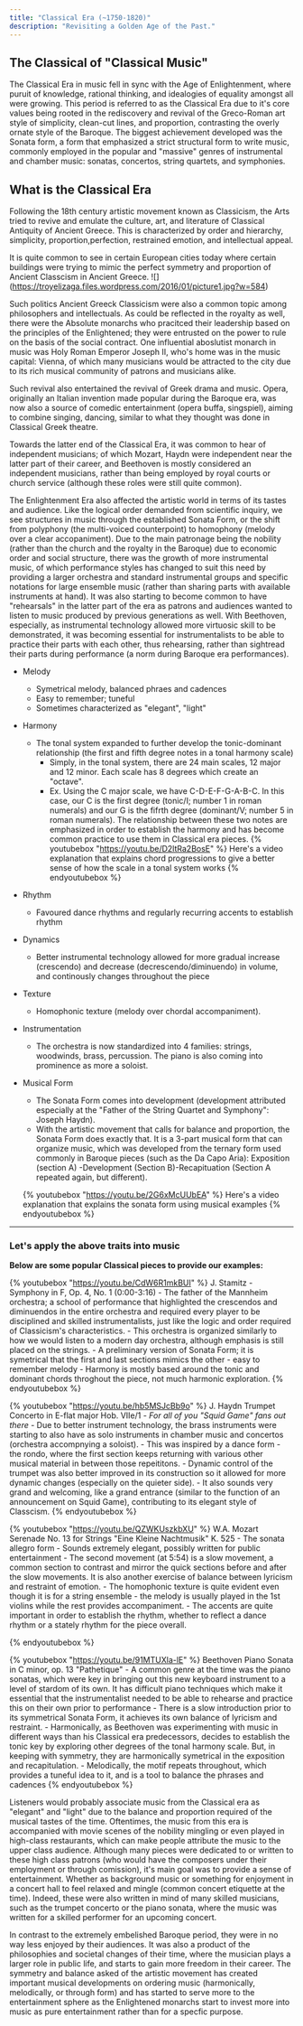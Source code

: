 ```yaml
---
title: "Classical Era (~1750-1820)"
description: "Revisiting a Golden Age of the Past."
---
```

## The Classical of "Classical Music"
The Classical Era in music fell in sync with the Age of Enlightenment, where puruit of knowledge, rational thinking, and idealogies of equality amongst all were growing. This period is referred to as the Classical Era due to it's core values being rooted in the rediscovery and revival of the Greco-Roman art style of simplicity, clean-cut lines, and proportion, contrasting the overly ornate style of the Baroque. The biggest achievement developed was the Sonata form, a form that emphasized a strict structural form to write music, commonly employed in the popular and "massive" genres of instrumental and chamber music: sonatas, concertos, string quartets, and symphonies.

## What is the Classical Era
Following the 18th century artistic movement known as Classicism, the Arts tried to revive and emulate the culture, art, and literature of Classical Antiquity of Ancient Greece. This is characterized by order and hierarchy, simplicity, proportion,perfection, restrained emotion, and intellectual appeal.

It is quite common to see in certain European cities today where certain buildings were trying to mimic the perfect symmetry and proportion of Ancient Classcism in Ancient Greece.
![] (https://troyelizaga.files.wordpress.com/2016/01/picture1.jpg?w=584)

Such politics Ancient Greeck Classicism were also a common topic among philosophers and intellectuals. As could be reflected in the royalty as well, there were the Absolute monarchs who pracitced their leadership based on the principles of the Enlightened; they were entrusted on the power to rule on the basis of the social contract. One influential aboslutist monarch in music was Holy Roman Emperor Joseph II, who's home was in the music capital: Vienna, of which many musicians would be attracted to the city due to its rich musical community of patrons and musicians alike.

Such revival also entertained the revival of Greek drama and music. Opera, originally an Italian invention made popular during the Baroque era, was now also a source of comedic entertainment (opera buffa, singspiel), aiming to combine singing, dancing, similar to what they thought was done in Classical Greek theatre. 

Towards the latter end of the Classical Era, it was common to hear of independent musicians; of which Mozart, Haydn were independent near the latter part of their career, and Beethoven is mostly considered an independent musicians, rather than being employed by royal courts or church service (although these roles were still quite common). 

The Enlightenment Era also affected the artistic world in terms of its tastes and audience. Like the logical order demanded from scientific inquiry, we see structures in music through the established Sonata Form, or the shift from polyphony (the multi-voiced counterpoint) to homophony (melody over a clear accopaniment). Due to the main patronage being the nobility (rather than the church and the royalty in the Baroque) due to economic order and social structure, there was the growth of more instrumental music, of which performance styles has changed to suit this need by providing a larger orchestra and standard instrumental groups and specific notations for large ensemble music (rather than sharing parts with available instruments at hand). It was also starting to become common to have "rehearsals" in the latter part of the era as patrons and audiences wanted to listen to music produced by previous generations as well. With Beethoven, especially, as instrumental technology allowed more virtuosic skill to be demonstrated, it was becoming essential for instrumentalists to be able to practice their parts with each other, thus rehearsing, rather than sightread their parts during performance (a norm during Baroque era performances).

- Melody
    - Symetrical melody, balanced phraes and cadences
    - Easy to remember; tuneful
    - Sometimes characterized as "elegant", "light"
- Harmony
    - The tonal system expanded to further develop the tonic-dominant relationship (the first and fifth degree notes in a tonal harmony scale)
        - Simply, in the tonal system, there are 24 main scales, 12 major and 12 minor. Each scale has 8 degrees which create an "octave". 
        - Ex. Using the C major scale, we have C-D-E-F-G-A-B-C. In this case, our C is the first degree (tonic/I; number 1 in roman numerals) and our G is the fifrth degree (dominant/V; number 5 in roman numerals). The relationship between these two notes are emphasized in order to establish the harmony and has become common practice to use them in Classical era pieces.
    {% youtubebox "https://youtu.be/D2ltRa2BosE" %} 
    Here's a video explanation that explains chord progressions to give a better sense of how the scale in a tonal system works 
    {% endyoutubebox %} 
- Rhythm
    - Favoured dance rhythms and regularly recurring accents to establish rhythm 
- Dynamics
    - Better instrumental technology allowed for more gradual increase (crescendo) and decrease (decrescendo/diminuendo) in volume, and continously changes throughout the piece
- Texture
    - Homophonic texture (melody over chordal accompaniment). 
- Instrumentation
    - The orchestra is now standardized into 4 families: strings, woodwinds, brass, percussion. The piano is also coming into prominence as more a soloist.
- Musical Form
    - The Sonata Form comes into development (development attributed especially at the "Father of the String Quartet and Symphony": Joseph Haydn).
    - With the artistic movement that calls for balance and proportion, the Sonata Form does exactly that. It is a 3-part musical form that can organize music, which was developed from the ternary form used commonly in Baroque pieces (such as the Da Capo Aria): Exposition (section A) -Development (Section B)-Recapituation (Section A repeated again, but different).
    
    {% youtubebox "https://youtu.be/2G6xMcUUbEA" %} 
    Here's a video explanation that explains the sonata form using musical examples 
    {% endyoutubebox %} 
 
---

### Let's apply the above traits into music 

**Below are some popular Classical pieces to provide our examples:**

{% youtubebox "https://youtu.be/CdW6R1mkBUI" %}
J. Stamitz - Symphony in F, Op. 4, No. 1 (0:00-3:16)
    - The father of the Mannheim orchestra; a school of performance that highlighted the crescendos and diminuendos in the entire orchestra and required every player to be disciplined and skilled instrumentalists, just like the logic and order required of Classicism's characteristics.
    - This orchestra is organized similarly to how we would listen to a modern day orchestra, although emphasis is still placed on the strings.
    - A preliminary version of Sonata Form; it is symetrical that the first and last sections mimics the other
    - easy to remember melody
    - Harmony is mostly based around the tonic and dominant chords throghout the piece, not much harmonic exploration. 
    {% endyoutubebox %} 

{% youtubebox "https://youtu.be/hb5MSJcBb9o" %}
J. Haydn Trumpet Concerto in E-flat major Hob. VIIe/1 
    - _For all of you "Squid Game" fans out there_
    - Due to better instrument technology, the brass instruments were starting to also have as solo instruments in chamber music and concertos (orchestra accompnying a soloist). 
    - This was inspired by a dance form - the rondo, where the first section keeps returning with various other musical material in between those repeititons.
    - Dynamic control of the trumpet was also better improved in its construction so it allowed for more dynamic changes (especially on the quieter side).
    - It also sounds very grand and welcoming, like a grand entrance (similar to the function of an announcement on Squid Game), contributing to its elegant style of Classcism. 
    {% endyoutubebox %} 

{% youtubebox "https://youtu.be/QZWKUszkbXU" %}
W.A. Mozart Serenade No. 13 for Strings "Eine Kleine Nachtmusik" K. 525
    - The sonata allegro form 
    - Sounds extremely elegant, possibly written for public entertainment 
    - The second movement (at 5:54) is a slow movement, a common section to contrast and mirror the quick sections before and after the slow movements. It is also another exercise of balance between lyricism and restraint of emotion. 
    - The homophonic texture is quite evident even though it is for a string ensemble - the melody is usually played in the 1st violins while the rest provides accompaniment. 
    - The accents are quite important in order to establish the rhythm, whether to reflect a dance rhythm or a stately rhythm for the piece overall.

{% endyoutubebox %} 

{% youtubebox "https://youtu.be/91MTUXla-lE" %} 
Beethoven Piano Sonata in C minor, op. 13 "Pathetique"
    - A common genre at the time was the piano sonatas, which were key in bringing out this new keyboard instrument to a level of stardom of its own. It has difficult piano techniques which make it essential that the instrumentalist needed to be able to rehearse and practice this on their own prior to performance
    - There is a slow introduction prior to its symmetrical Sonata Form, it achieves its own balance of lyricism and restraint. 
    - Harmonically, as Beethoven was experimenting with music in different ways than his Classical era predecessors, decides to establish the tonic key by exploring other degrees of the tonal harmony scale. But, in keeping with symmetry, they are harmonically symetrical in the exposition and recapitulation. 
    - Melodically, the motif repeats throughout, which provides a tuneful idea to it, and is a tool to balance the phrases and cadences 
{% endyoutubebox %} 

Listeners would probably associate music from the Classical era as "elegant" and "light" due to the balance and proportion required of the musical tastes of the time. Oftentimes, the music from this era is accompanied with movie scenes of the nobility mingling or even played in high-class restaurants, which can make people attribute the music to the upper class audience. Although many pieces were dedicated to or written to these high class patrons (who would have the composers under their employment or through comission), it's main goal was to provide a sense of entertainment. Whether as background music or something for enjoyment in a concert hall to feel relaxed and mingle (common concert etiquette at the time). Indeed, these were also written in mind of many skilled musicians, such as the trumpet concerto or the piano sonata, where the music was written for a skilled performer for an upcoming concert. 

In contrast to the extremely embelished Baroque period, they were in no way less enjoyed by their audiences. It was also a product of the philosophies and societal changes of their time, where the musician plays a larger role in public life, and starts to gain more freedom in their career. The symmetry and balance asked of the artistic movement has created important musical developments on ordering music (harmonically, melodically, or through form) and has started to serve more to the entertainment sphere as the Enlightened monarchs start to invest more into music as pure entertainment rather than for a specfic purpose.